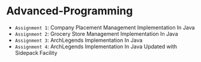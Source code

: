 # Advanced-Programming

- `Assignment 1`: Company Placement Management Implementation In Java
- `Assignment 2`: Grocery Store Management Implementation In Java
- `Assignment 3`: ArchLegends Implementation In Java
- `Assignment 4`: ArchLegends Implementation In Java Updated with Sidepack Facility
